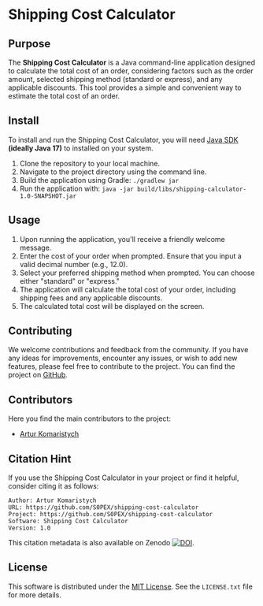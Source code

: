 # Shipping Cost Calculator

## Purpose
The **Shipping Cost Calculator** is a Java command-line application designed to calculate the total cost of an order, considering factors such as 
the order amount, selected shipping method (standard or express), and any applicable discounts. This tool provides a simple and convenient way to estimate the total cost of an order.

## Install
To install and run the Shipping Cost Calculator, you will need [Java SDK](https://www.oracle.com/de/java/technologies/downloads/) 
**(ideally Java 17)** to installed on your system.

1. Clone the repository to your local machine.
2. Navigate to the project directory using the command line.
3. Build the application using Gradle: `./gradlew jar`
4. Run the application with: `java -jar build/libs/shipping-calculator-1.0-SNAPSHOT.jar`

## Usage
1. Upon running the application, you'll receive a friendly welcome message.
2. Enter the cost of your order when prompted. Ensure that you input a valid decimal number (e.g., 12.0).
3. Select your preferred shipping method when prompted. You can choose either "standard" or "express."
4. The application will calculate the total cost of your order, including shipping fees and any applicable discounts.
5. The calculated total cost will be displayed on the screen.

## Contributing
We welcome contributions and feedback from the community. 
If you have any ideas for improvements, encounter any issues, or wish to add new features, please feel free to contribute to the project.
You can find the project on [GitHub](https://github.com/S0PEX/shipping-cost-calculator).

## Contributors
Here you find the main contributors to the project:
- [Artur Komaristych](https://github.com/s0pex)

## Citation Hint
If you use the Shipping Cost Calculator in your project or find it helpful, consider citing it as follows:
```
Author: Artur Komaristych
URL: https://github.com/S0PEX/shipping-cost-calculator
Project: https://github.com/S0PEX/shipping-cost-calculator
Software: Shipping Cost Calculator
Version: 1.0
```
This citation metadata is also available on Zenodo [![DOI](https://zenodo.org/badge/DOI/10.5281/zenodo.ZENODO-DOI.svg)](https://doi.org/10.5281/zenodo.ZENODO-DOI).
## License
This software is distributed under the [MIT License](https://opensource.org/licenses/MIT).
See the `LICENSE.txt` file for more details.